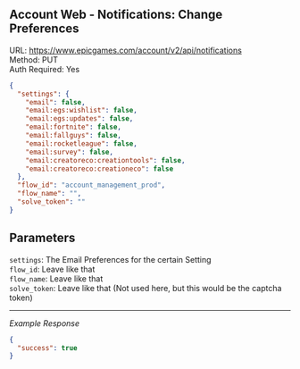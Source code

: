 ## Account Web - Notifications: Change Preferences

URL: https://www.epicgames.com/account/v2/api/notifications \
Method: PUT \
Auth Required: Yes

```json
{
  "settings": {
    "email": false,
    "email:egs:wishlist": false,
    "email:egs:updates": false,
    "email:fortnite": false,
    "email:fallguys": false,
    "email:rocketleague": false,
    "email:survey": false,
    "email:creatoreco:creationtools": false,
    "email:creatoreco:creationeco": false
  },
  "flow_id": "account_management_prod",
  "flow_name": "",
  "solve_token": ""
}
```

## Parameters

`settings`: The Email Preferences for the certain Setting <br/>
`flow_id`: Leave like that <br/>
`flow_name`: Leave like that <br/>
`solve_token`: Leave like that (Not used here, but this would be the captcha token)

---

_Example Response_

```json
{
  "success": true
}
```
